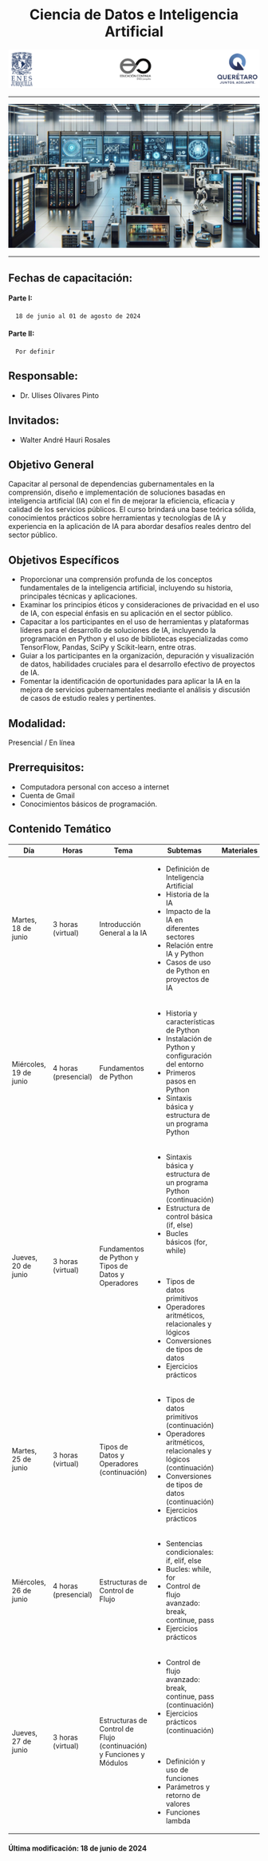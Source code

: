 <center>

  # Ciencia de Datos e Inteligencia Artificial

</center>

![Logos participantes](figs/logos.png)

---

![IA applications](figs/IA.png)

---

## **Fechas de capacitación:** 

#### Parte I: 
      18 de junio al 01 de agosto de 2024

#### Parte II: 
      Por definir

## **Responsable:** 
* Dr. Ulises Olivares Pinto  

## **Invitados:** 
* Walter André Hauri Rosales  

## Objetivo General
Capacitar al personal de dependencias gubernamentales en la comprensión, diseño e implementación de soluciones basadas en inteligencia artificial (IA) con el fin de mejorar la eficiencia, eficacia y calidad de los servicios públicos. El curso brindará una base teórica sólida, conocimientos prácticos sobre herramientas y tecnologías de IA y experiencia en la aplicación de IA para abordar desafíos reales dentro del sector público.

## Objetivos Específicos
- Proporcionar una comprensión profunda de los conceptos fundamentales de la inteligencia artificial, incluyendo su historia, principales técnicas y aplicaciones.
- Examinar los principios éticos y consideraciones de privacidad en el uso de IA, con especial énfasis en su aplicación en el sector público.
- Capacitar a los participantes en el uso de herramientas y plataformas líderes para el desarrollo de soluciones de IA, incluyendo la programación en Python y el uso de bibliotecas especializadas como TensorFlow, Pandas, SciPy y Scikit-learn, entre otras.
- Guiar a los participantes en la organización, depuración y visualización de datos, habilidades cruciales para el desarrollo efectivo de proyectos de IA.
- Fomentar la identificación de oportunidades para aplicar la IA en la mejora de servicios gubernamentales mediante el análisis y discusión de casos de estudio reales y pertinentes.

## **Modalidad:** 

Presencial / En línea

## **Prerrequisitos:** 
+ Computadora personal con acceso a internet
+ Cuenta de Gmail
+ Conocimientos básicos de programación.

## Contenido Temático

| Día                    | Horas               | Tema                                       | Subtemas                                                                                                                                                                                                                                 | Materiales                                     |
|------------------------|---------------------|--------------------------------------------|-----------------------------------------------------------------------------------------------------------------------------------------------------------------------------------------------------------------------------------------|--------------------------------------------------------|
| Martes, 18 de junio    | 3 horas (virtual)   | Introducción General a la IA               | <ul><li>Definición de Inteligencia Artificial</li><li>Historia de la IA</li><li>Impacto de la IA en diferentes sectores</li><li>Relación entre IA y Python</li><li>Casos de uso de Python en proyectos de IA</li></ul>                   |                                                        |
| Miércoles, 19 de junio | 4 horas (presencial)| Fundamentos de Python                      | <ul><li>Historia y características de Python</li><li>Instalación de Python y configuración del entorno</li><li>Primeros pasos en Python</li><li>Sintaxis básica y estructura de un programa Python</li></ul>                              |                                                        |
| Jueves, 20 de junio    | 3 horas (virtual)   | Fundamentos de Python y Tipos de Datos y Operadores | <ul><li>Sintaxis básica y estructura de un programa Python (continuación)</li><li>Estructura de control básica (if, else)</li><li>Bucles básicos (for, while)</li></ul><br><ul><li>Tipos de datos primitivos</li><li>Operadores aritméticos, relacionales y lógicos</li><li>Conversiones de tipos de datos</li><li>Ejercicios prácticos</li></ul>  |                                                        |
| Martes, 25 de junio    | 3 horas (virtual)   | Tipos de Datos y Operadores (continuación) | <ul><li>Tipos de datos primitivos (continuación)</li><li>Operadores aritméticos, relacionales y lógicos (continuación)</li><li>Conversiones de tipos de datos (continuación)</li><li>Ejercicios prácticos</li></ul>                         |                                                        |
| Miércoles, 26 de junio | 4 horas (presencial)| Estructuras de Control de Flujo            | <ul><li>Sentencias condicionales: if, elif, else</li><li>Bucles: while, for</li><li>Control de flujo avanzado: break, continue, pass</li><li>Ejercicios prácticos</li></ul>                                                               |                                                        |
| Jueves, 27 de junio    | 3 horas (virtual)   | Estructuras de Control de Flujo (continuación) y Funciones y Módulos | <ul><li>Control de flujo avanzado: break, continue, pass (continuación)</li><li>Ejercicios prácticos (continuación)</li></ul><br><ul><li>Definición y uso de funciones</li><li>Parámetros y retorno de valores</li><li>Funciones lambda</li></ul> |                                                        |


#### Última modificación: 18 de junio de 2024
